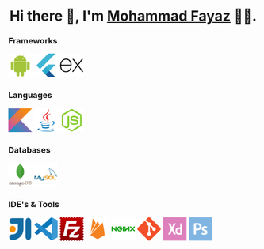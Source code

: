 <h1 align="center"> Hi there 👋, I'm <a href="https://mohammadfayaz.in">Mohammad Fayaz</a> 🧑‍💻. </h1>

### Frameworks

<img src="https://raw.githubusercontent.com/devicons/devicon/master/icons/android/android-original.svg" height="48" width="48" /> <img src="https://raw.githubusercontent.com/devicons/devicon/master/icons/flutter/flutter-original.svg" height="48" width="48" /> <img src="https://raw.githubusercontent.com/devicons/devicon/master/icons/express/express-original.svg" height="48" width="48" />

### Languages

<img src="https://raw.githubusercontent.com/devicons/devicon/master/icons/kotlin/kotlin-original.svg" height="48" width="48" /> <img src="https://raw.githubusercontent.com/devicons/devicon/master/icons/java/java-original.svg" height="48" width="48" /> <img src="https://raw.githubusercontent.com/devicons/devicon/master/icons/nodejs/nodejs-original.svg" height="48" width="48" /> 
<!--
<img src="https://raw.githubusercontent.com/devicons/devicon/master/icons/go/go-original.svg" height="48" width="48" /> <img src="https://raw.githubusercontent.com/devicons/devicon/master/icons/bash/bash-plain.svg" height="48" width="48" /> <img src="https://raw.githubusercontent.com/devicons/devicon/master/icons/markdown/markdown-original.svg" height="48" width="48" />
-->
### Databases

<img src="https://raw.githubusercontent.com/devicons/devicon/master/icons/mongodb/mongodb-original-wordmark.svg" height="48" width="48" /> <img src="https://raw.githubusercontent.com/devicons/devicon/master/icons/mysql/mysql-original-wordmark.svg" height="48" width="48" />

### IDE's & Tools

<img src="https://raw.githubusercontent.com/devicons/devicon/master/icons/intellij/intellij-original.svg" height="48" width="48" /> <img src="https://raw.githubusercontent.com/devicons/devicon/master/icons/vscode/vscode-original.svg" height="48" width="48" /> <img src="https://raw.githubusercontent.com/devicons/devicon/master/icons/filezilla/filezilla-plain.svg" height="48" width="48" /> <img src="https://raw.githubusercontent.com/devicons/devicon/master/icons/firebase/firebase-plain.svg" height="48" width="48" /> <img src="https://raw.githubusercontent.com/devicons/devicon/master/icons/nginx/nginx-original.svg" height="48" width="48" /> <img src="https://raw.githubusercontent.com/devicons/devicon/master/icons/git/git-original.svg" height="48" width="48" /> <img src="https://raw.githubusercontent.com/devicons/devicon/master/icons/xd/xd-plain.svg" height="48" width="48" /> <img src="https://raw.githubusercontent.com/devicons/devicon/master/icons/photoshop/photoshop-plain.svg" height="48" width="48" />

<!--
### Operating systems

<img src="https://raw.githubusercontent.com/devicons/devicon/master/icons/ubuntu/ubuntu-plain.svg" height="48" width="48" /> <img src="https://raw.githubusercontent.com/devicons/devicon/master/icons/apple/apple-original.svg" height="48" width="48" /> <img src="https://raw.githubusercontent.com/devicons/devicon/master/icons/windows8/windows8-original.svg" height="48" width="48" />

### Socials

<a href="https://linkedin.com/in/fayaz07"><img src="https://raw.githubusercontent.com/devicons/devicon/master/icons/linkedin/linkedin-original.svg" height="48" width="48" /> </a>
-->
